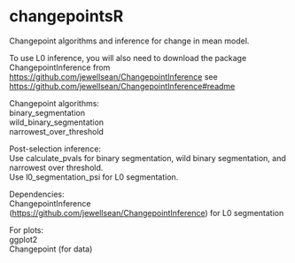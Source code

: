 # changepointsR

Changepoint algorithms and inference for change in mean model.

To use L0 inference, you will also need to download the package ChangepointInference from
https://github.com/jewellsean/ChangepointInference
see https://github.com/jewellsean/ChangepointInference#readme


Changepoint algorithms: </br>
binary_segmentation </br>
wild_binary_segmentation </br>
narrowest_over_threshold

Post-selection inference: </br>
Use calculate_pvals for binary segmentation, wild binary segmentation, and narrowest over threshold. </br>
Use l0_segmentation_psi for L0 segmentation.

Dependencies: </br>
ChangepointInference (https://github.com/jewellsean/ChangepointInference) for L0 segmentation

For plots: </br>
ggplot2 </br>
Changepoint (for data)
